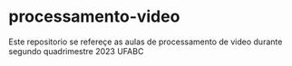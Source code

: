 # processamento-video
Este repositorio se refereçe as aulas de processamento de video durante segundo quadrimestre 2023 UFABC

